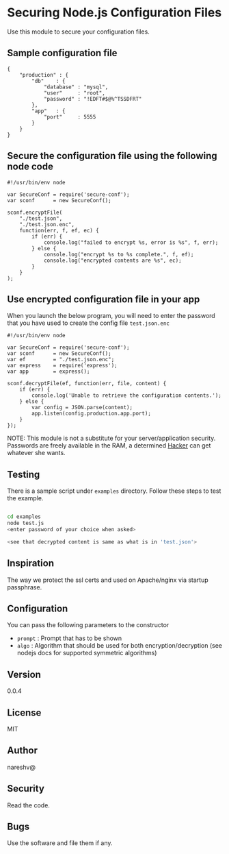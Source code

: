 # Securing Node.js Configuration Files

Use this module to secure your configuration files.

## Sample configuration file

```
{
    "production" : {
        "db"    : {
            "database" : "mysql",
            "user"     : "root",
            "password" : "!EDFT#$@%^TSSDFRT"
        },
        "app"   : {
            "port"     : 5555
        }
    }
}
```

## Secure the configuration file using the following node code

```
#!/usr/bin/env node

var SecureConf = require('secure-conf');
var sconf      = new SecureConf();

sconf.encryptFile(
    "./test.json",
    "./test.json.enc",
    function(err, f, ef, ec) {
        if (err) {
            console.log("failed to encrypt %s, error is %s", f, err);
        } else {
            console.log("encrypt %s to %s complete.", f, ef);
            console.log("encrypted contents are %s", ec);
        }
    }
);
```

## Use encrypted configuration file in your app

When you launch the below program, you will need to enter the password that 
you have used to create the config file `test.json.enc`

```
#!/usr/bin/env node

var SecureConf = require('secure-conf');
var sconf      = new SecureConf();
var ef         = "./test.json.enc";
var express    = require('express');
var app        = express();

sconf.decryptFile(ef, function(err, file, content) {
    if (err) {
        console.log('Unable to retrieve the configuration contents.');
    } else {
        var config = JSON.parse(content);
        app.listen(config.production.app.port);
    }
});
```

NOTE: This module is not a substitute for your server/application security. Passwords are freely available in the RAM,
a determined [Hacker](http://en.wikipedia.org/wiki/Hacker_%28computer_security%29) can get whatever she wants. 

## Testing

There is a sample script under `examples` directory. Follow these steps to test the example.

```bash

cd examples
node test.js
<enter password of your choice when asked>

<see that decrypted content is same as what is in 'test.json'>
```

## Inspiration

The way we protect the ssl certs and used on Apache/nginx via startup passphrase.

## Configuration

You can pass the following parameters to the constructor

* `prompt` : Prompt that has to be shown
* `algo`   : Algorithm that should be used for both encryption/decryption (see nodejs docs for supported symmetric algorithms)

## Version

0.0.4

## License

MIT

## Author

nareshv@

## Security

Read the code.

## Bugs

Use the software and file them if any.

